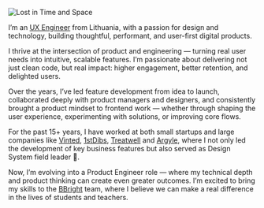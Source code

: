 ![Lost in Time and Space](https://res.cloudinary.com/dglxo7mmd/image/upload/v1599473657/Logos/github-img_qjlfy2.png)

I’m an [UX Engineer](https://lt.linkedin.com/in/irasikaite/) from Lithuania, with a passion for design and technology, building thoughtful, performant, and user-first digital products.

I thrive at the intersection of product and engineering — turning real user needs into intuitive, scalable features. I’m passionate about delivering not just clean code, but real impact: higher engagement, better retention, and delighted users.

Over the years, I’ve led feature development from idea to launch, collaborated deeply with product managers and designers, and consistently brought a product mindset to frontend work — whether through shaping the user experience, experimenting with solutions, or improving core flows.

For the past 15+ years, I have worked at both small startups and large companies like [Vinted](https://www.vinted.com/), [1stDibs](https://www.1stdibs.com/), [Treatwell](https://www.treatwell.co.uk/) and [Argyle](https://www.argyle.com/), where I not only led the development of key business features but also served as Design System field leader :rocket:.

Now, I’m evolving into a Product Engineer role — where my technical depth and product thinking can create even greater outcomes. I’m excited to bring my skills to the [BBright](bbright.lt) team, where I believe we can make a real difference in the lives of students and teachers.
